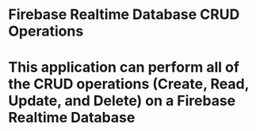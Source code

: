 # Firebase Realtime Database CRUD Operations

# This application can perform all of the CRUD operations (Create, Read, Update, and Delete) on a Firebase Realtime Database

